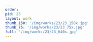 ```yaml
---
order: 
pid: 23
layout: work
thumb_150: '/img/works/23/23_150x.jpg'
thumb_75: '/img/works/23/23_75x.jpg'
full: '/img/works/23/23_640x.jpg'
---
```

